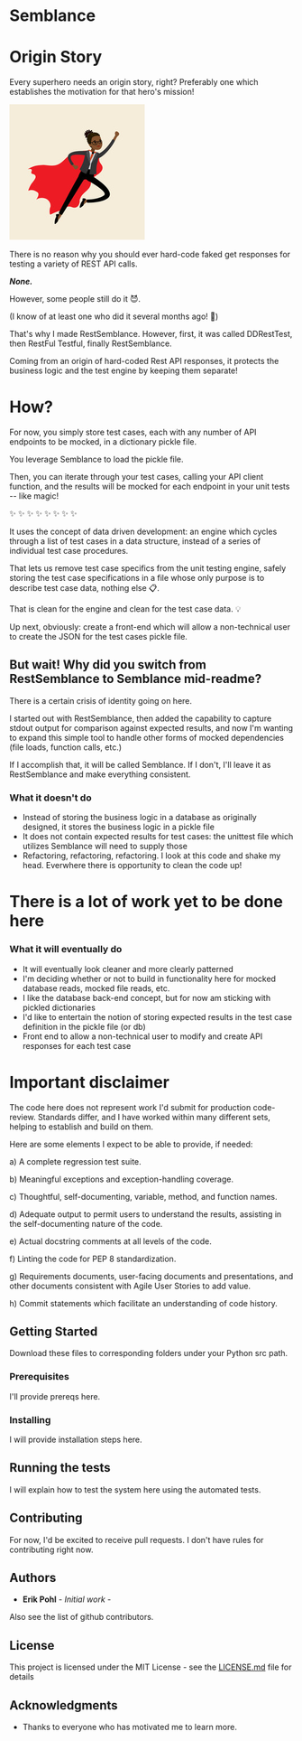 # Semblance 

# Origin Story

Every superhero needs an origin story, right?  Preferably one which establishes the motivation for that hero's mission!

![API Superhero](https://github.com/ErikPohl-Lot49-Projects/Erik-Pohl-Repo/blob/master/media/superhero.jpg "API Superhero")

There is no reason why you should ever hard-code faked get responses for testing a variety of REST API calls.

**_None._**

However, some people still do it :smiling_imp:. 

(I know of at least one who did it several months ago! :see_no_evil:)

That's why I made RestSemblance.  However, first, it was called DDRestTest, then RestFul Testful, finally RestSemblance.

Coming from an origin of hard-coded Rest API responses, it protects the business logic and the test engine by keeping them separate!

# How?

For now, you simply store test cases, each with any number of API endpoints to be mocked, in a dictionary pickle file.

You leverage Semblance to load the pickle file.

Then, you can iterate through your test cases, calling your API client function, and the results will be mocked for each endpoint in your unit tests -- like magic!

:sparkles: :sparkles: :sparkles: :sparkles: :sparkles: :sparkles: :sparkles: :sparkles:

It uses the concept of data driven development: an engine which cycles through a list of test cases in a data structure, instead of a series of individual test case procedures.

That lets us remove test case specifics from the unit testing engine, safely storing the test case specifications in a file whose only purpose is to describe test case data, nothing else :clipboard:.  

That is clean for the engine and clean for the test case data. :bulb:

Up next, obviously: create a front-end which will allow a non-technical user to create the JSON for the test cases pickle file.

## But wait!  Why did you switch from RestSemblance to Semblance mid-readme?  

There is a certain crisis of identity going on here.

I started out with RestSemblance, then added the capability to capture stdout output for comparison against expected results, and now I'm wanting to expand this simple tool to handle other forms of mocked dependencies (file loads, function calls, etc.)

If I accomplish that, it will be called Semblance.  If I don't, I'll leave it as RestSemblance and make everything consistent.

### What it doesn't do

* Instead of storing the business logic in a database as originally designed, it stores the business logic in a pickle file
* It does not contain expected results for test cases: the unittest file which utilizes Semblance will need to supply those
* Refactoring, refactoring, refactoring.  I look at this code and shake my head.  Everwhere there is opportunity to clean the code up!

# There is a lot of work yet to be done here
### What it will eventually do

* It will eventually look cleaner and more clearly patterned
* I'm deciding whether or not to build in functionality here for mocked database reads, mocked file reads, etc.
* I like the database back-end concept, but for now am sticking with pickled dictionaries
* I'd like to entertain the notion of storing expected results in the test case definition in the pickle file (or db)
* Front end to allow a non-technical user to modify and create API responses for each test case

# Important disclaimer

The code here does not represent work I'd submit for production code-review.  Standards differ, and I have worked within many different
sets, helping to establish and build on them.

Here are some elements I expect to be able to provide, if needed:

a) A complete regression test suite.

b) Meaningful exceptions and exception-handling coverage.

c) Thoughtful, self-documenting, variable, method, and function names.

d) Adequate output to permit users to understand the results, assisting in the self-documenting nature of the code.

e) Actual docstring comments at all levels of the code.

f) Linting the code for PEP 8 standardization.

g) Requirements documents, user-facing documents and presentations, and other documents consistent with Agile User Stories to add value.

h) Commit statements which facilitate an understanding of code history.

## Getting Started

Download these files to corresponding folders under your Python src path.

### Prerequisites

I'll provide prereqs here.

### Installing

I will provide installation steps here.

## Running the tests

I will explain how to test the system here using the automated tests.

## Contributing

For now, I'd be excited to receive pull requests.  I don't have rules for contributing right now.

## Authors

* **Erik Pohl** - *Initial work* - 

Also see the list of github contributors.

## License

This project is licensed under the MIT License - see the [LICENSE.md](LICENSE.md) file for details

## Acknowledgments

* Thanks to everyone who has motivated me to learn more.
